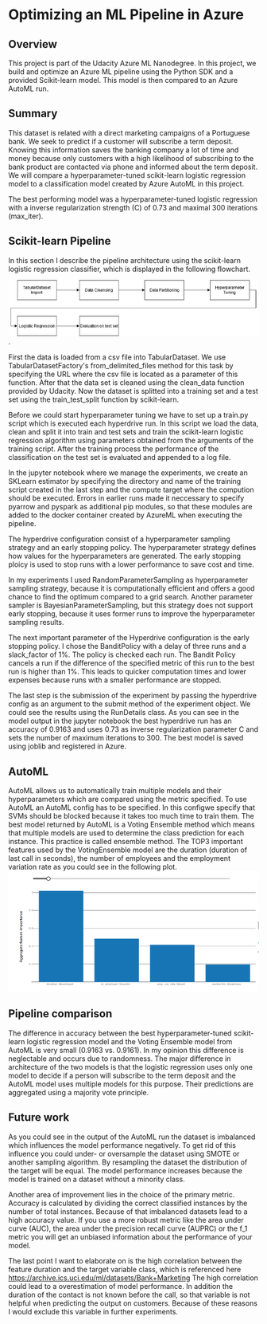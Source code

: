 # Optimizing an ML Pipeline in Azure

## Overview
This project is part of the Udacity Azure ML Nanodegree.
In this project, we build and optimize an Azure ML pipeline using the Python SDK and a provided Scikit-learn model.
This model is then compared to an Azure AutoML run.

## Summary
This dataset is related with a direct marketing campaigns of a Portuguese bank. We seek to predict if a customer will subscribe 
a term deposit. Knowing this information saves the banking company a lot of time and money because only customers with a high likelihood
of subscribing to the bank product are contacted via phone and informed about the term deposit. 
We will compare a hyperparameter-tuned scikit-learn logistic regression model to a classification model created by Azure AutoML in this project.

The best performing model was a hyperparameter-tuned logistic regression with a inverse regularization strength (C) of 0.73 and maximal 300 iterations (max_iter).

## Scikit-learn Pipeline

In this section I describe the pipeline architecture using the scikit-learn logistic regression classifier, which is displayed in the following flowchart.

![scikit-learn pipeline](./figures/Pipeline_MLProject1.png).

First the data is loaded from a csv file into TabularDataset. We use TabularDatasetFactory's from_delimited_files method for this task by specifying 
the URL where the csv file is located as a parameter of this function. After that the data set is cleaned using the clean_data function provided by Udacity. Now the dataset is splitted into a 
training set and a test set using the train_test_split function by scikit-learn. 

Before we could start hyperparameter tuning we have to set up a train.py script which is executed each hyperdrive run. In this script we load the data, clean and split it into train and test sets 
and train the scikit-learn logistic regression algorithm using parameters obtained from the arguments of the training script.
After the training process the performance of the classification on the test set is evaluated and appended to a log file. 

In the jupyter notebook where we manage the experiments, we create an SKLearn estimator by specifying the directory and name of the training script created in the last step and the compute target where the compution should be executed. 
Errors in earlier runs made it neccessary to specify pyarrow and pyspark as additional pip modules, so that these modules are added to the docker container created by AzureML when executing the pipeline.

The hyperdrive configuration consist of a hyperparameter sampling strategy  and an early stopping policy. The hyperparameter strategy defines how values for the hyperparameters are generated. The early stopping ploicy is used to stop runs
with a lower performance to save cost and time.

In my experiments I used RandomParameterSampling as hyperparameter sampling strategy, because it is computationally efficient and offers a good chance to find the optimum compared to a grid search. Another parameter sampler 
is BayesianParameterSampling, but this strategy does not support early stopping, because it uses former runs to improve the hyperparameter sampling results.

The next important parameter of the Hyperdrive configuration is the early stopping policy. I chose the BanditPolicy with a delay of three runs and a slack_factor of 1%. The policy is checked each run.
The Bandit Policy cancels a run if the difference of the specified metric of this run to the best run is higher than 1%. This leads to quicker computation times and lower expenses because runs with a smaller performance are stopped.

The last step is the submission  of the experiment by passing the hyperdrive config as an argument to the submit method of the experiment object. We could see the results using the 
RunDetails class. As you can see in the model output in the jupyter notebook the best hyperdrive run has an accuracy of 0.9163 and uses 0.73 as inverse regularization parameter C and sets the number of maximum iterations to 300.
The best model is saved using joblib and registered in Azure.

## AutoML
AutoML allows us to automatically train multiple models and their hyperparameters which are compared using the metric specified. To use AutoML an AutoML config has to be specified. In this configwe specify that 
SVMs should be blocked because it takes too much time to train them. 
The best model returned by AutoML is a Voting Ensemble method which means that multiple models are used to determine the class prediction for each instance. This practice is called ensemble method.
The TOP3 important features used by the VotingEnsemble model are the duration (duration of last call in seconds), the number of employees and the employment variation rate as you could see in the following plot.
![feature importance](./figures/feature_importance.png)

## Pipeline comparison
The difference in accuracy between the best hyperparameter-tuned scikit-learn logistic regression model and the Voting Ensemble model from AutoML is very small (0.9163 vs. 0.9161). In my opinion this difference is neglectable and occurs due to randomness.
The major difference in architecture of the two models is that the logistic regression uses only one model to decide if a person will subscribe to the term deposit and the AutoML model uses multiple models for this purpose. Their predictions are aggregated using a majority vote principle.
 

## Future work
As you could see in the output of the AutoML run the dataset is imbalanced which influences the model performance negatively. To get rid of this influence you could under- or oversample the dataset using SMOTE or another sampling algorithm. 
By resampling the dataset the distribution of the target will be equal. The model performance increases because the model is trained on a dataset without a minority class.

Another area of improvement lies in the choice of the primary metric. Accuracy is calculated by dividing the correct classified instances by the number of total instances. Because of that 
imbalanced datasets lead to a high accuracy value. If you use a more robust metric like the area under curve (AUC), the area under the precision recall curve (AUPRC) or the f_1 metric you will get an 
unbiased information about the performance of your model.

The last point I want to elaborate on is the high correlation between the feature duration and the target variable class, which is referenced here https://archive.ics.uci.edu/ml/datasets/Bank+Marketing
The high correlation could lead to a overestimation of model performance. In addition the duration of the contact is not known before the call, so that variable is not helpful when predicting the output 
on customers. Because of these reasons I would exclude this variable in further experiments.

